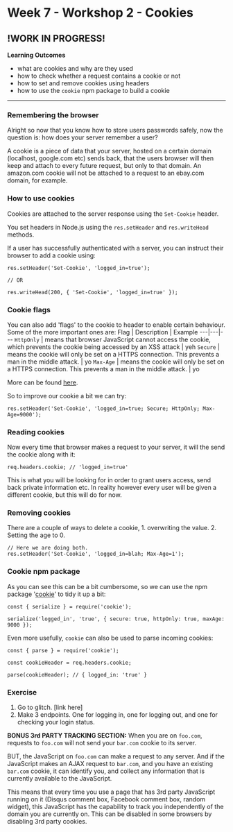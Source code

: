 # Week 7 - Workshop 2 - Cookies

## !WORK IN PROGRESS!

__Learning Outcomes__

- what are cookies and why are they used
- how to check whether a request contains a cookie or not
- how to set and remove cookies using headers
- how to use the `cookie` npm package to build a cookie

---

### Remembering the browser

Alright so now that you know how to store users passwords safely, now the question is: how does your server remember a user?

A cookie is a piece of data that your server, hosted on a certain domain (localhost, google.com etc) sends back, that the users browser will then keep and attach to every future request, but only to that domain. An amazon.com cookie will not be attached to a request to an ebay.com domain, for example.

### How to use cookies

Cookies are attached to the server response using the `Set-Cookie` header.

You set headers in Node.js using the `res.setHeader` and `res.writeHead` methods.

If a user has successfully authenticated with a server, you can instruct their browser to add a cookie using:
```
res.setHeader('Set-Cookie', 'logged_in=true');

// OR

res.writeHead(200, { 'Set-Cookie', 'logged_in=true' });
```

### Cookie flags
You can also add 'flags' to the cookie to header to enable certain behaviour. Some of the more important ones are:
Flag | Description | Example
---|---|---
`HttpOnly` | means that browser JavaScript cannot access the cookie, which prevents the cookie being accessed by an XSS attack | yeh
`Secure` | means the cookie will only be set on a HTTPS connection. This prevents a man in the middle attack. | yo
`Max-Age` | means the cookie will only be set on a HTTPS connection. This prevents a man in the middle attack. | yo

More can be found [here](https://developer.mozilla.org/en-US/docs/Web/HTTP/Headers/Set-Cookie).

So to improve our cookie a bit we can try:
```
res.setHeader('Set-Cookie', 'logged_in=true; Secure; HttpOnly; Max-Age=9000');
```

### Reading cookies
Now every time that browser makes a request to your server, it will the send the cookie along with it:
```
req.headers.cookie; // 'logged_in=true'
```
This is what you will be looking for in order to grant users access, send back private information etc. In reality however every user will be given a different cookie, but this will do for now.

### Removing cookies
There are a couple of ways to delete a cookie, 1. overwriting the value. 2. Setting the age to 0.
```
// Here we are doing both.
res.setHeader('Set-Cookie', 'logged_in=blah; Max-Age=1');
```

### Cookie npm package
As you can see this can be a bit cumbersome, so we can use the npm package '[cookie](https://www.npmjs.com/package/cookie)' to tidy it up a bit:
```
const { serialize } = require('cookie');

serialize('logged_in', 'true', { secure: true, httpOnly: true, maxAge: 9000 });
```

Even more usefully, `cookie` can also be used to parse incoming cookies:
```
const { parse } = require('cookie');

const cookieHeader = req.headers.cookie;

parse(cookieHeader); // { logged_in: 'true' } 
```

### Exercise
1. Go to glitch. [link here]
2. Make 3 endpoints. One for logging in, one for logging out, and one for checking your login status.

__BONUS 3rd PARTY TRACKING SECTION:__
When you are on `foo.com`, requests to `foo.com` will not send your `bar.com` cookie to its server.

BUT, the JavaScript on `foo.com` can make a request to any server. And if the JavaScript makes an AJAX request to `bar.com`, and you have an existing `bar.com` cookie, it can identify you, and collect any information that is currently available to the JavaScript.

This means that every time you use a page that has 3rd party JavaScript running on it (Disqus comment box, Facebook comment box, random widget), this JavaScript has the capability to track you independently of the domain you are currently on. This can be disabled in some browsers by disabling 3rd party cookies.